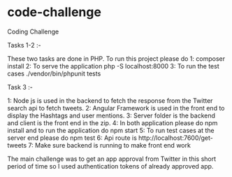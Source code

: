 # code-challenge
Coding Challenge

Tasks 1-2 :-


These two tasks are done in PHP. To run this project please do 
1: composer install
2: To serve the application php -S localhost:8000 
3: To run the test cases ./vendor/bin/phpunit tests

Task 3 :- 


1: Node js is used in the backend to fetch the response from the Twitter search api to fetch tweets.
2: Angular Framework is used in the front end to display the Hashtags and user mentions.
3: Server folder is the backend and client is the front end in the zip.
4: In both application please do npm install and to run the application do npm start
5: To run test cases at the server end please do npm test
6: Api route is http://localhost:7600/get-tweets
7: Make sure backend is running to make front end work

The main challenge was to get an app approval from Twitter in this short period of time so I used authentication tokens of already approved app.
